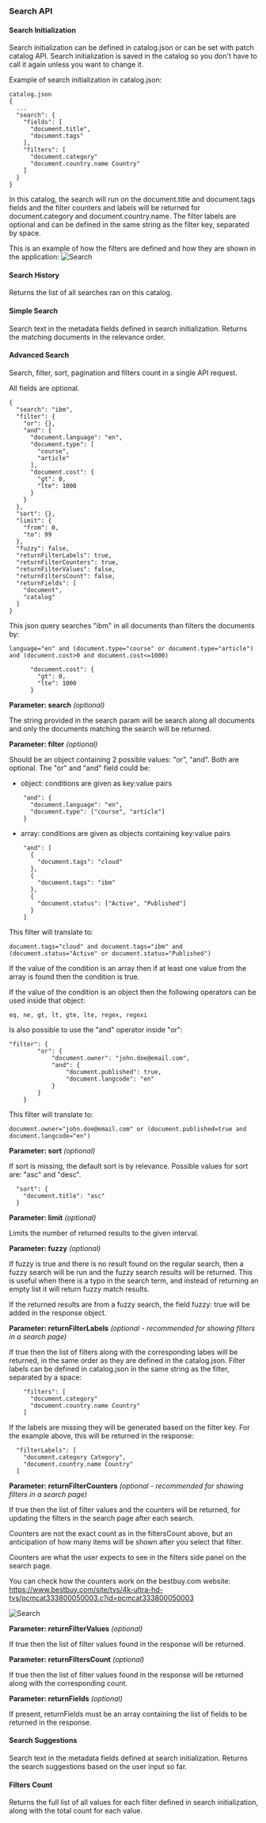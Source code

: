 ### Search API

#### Search Initialization

Search initialization can be defined in catalog.json or can be set with patch catalog API. Search initialization is saved in the catalog so you don't have to call it again unless you want to change it.

Example of search initialization in catalog.json:

```
catalog.json
{
  ...
  "search": {
    "fields": [
      "document.title",
      "document.tags"
    ],
    "filters": [
      "document.category"
      "document.country.name Country"
    ]
  }
}
```
In this catalog, the search will run on the document.title and document.tags fields and the filter counters and labels will be returned for document.category and document.country.name.
The filter labels are optional and can be defined in the same string as the filter key, separated by space.


This is an example of how the filters are defined and how they are shown in the application:
![Search](_attachments/search10.png)


#### Search History

Returns the list of all searches ran on this catalog.


#### Simple Search

Search text in the metadata fields defined in search initialization. Returns the matching documents in the relevance order.


#### Advanced Search

Search, filter, sort, pagination and filters count in a single API request. 

All fields are optional.

```
{
  "search": "ibm",
  "filter": {
    "or": {},
    "and": {
      "document.language": "en",
      "document.type": [
        "course",
        "article"
      ],
      "document.cost": {
        "gt": 0,
        "lte": 1000
      }
    }
  },
  "sort": {},
  "limit": {
    "from": 0,
    "to": 99
  },
  "fuzzy": false,
  "returnFilterLabels": true,
  "returnFilterCounters": true,
  "returnFilterValues": false,
  "returnFiltersCount": false,
  "returnFields": [
    "document",
    "catalog"
  ]
}
```

This json query searches "ibm" in all documents than filters the documents by:
```
language="en" and (document.type="course" or document.type="article") and (document.cost>0 and document.cost<=1000)
```
```
      "document.cost": {
        "gt": 0,
        "lte": 1000
      }
```

**Parameter: search** *(optional)*

The string provided in the search param will be search along all documents and only the documents matching the search will be returned.

**Parameter: filter** *(optional)*

Should be an object containing 2 possible values: "or", "and". Both are optional.
The "or" and "and" field could be:
- object: conditions are given as key:value pairs
```
    "and": {
      "document.language": "en",
      "document.type": ["course", "article"]
    }
```
- array: conditions are given as objects containing key:value pairs
```
    "and": [
      {
        "document.tags": "cloud"
      },
      {
        "document.tags": "ibm"
      },
      {
        "document.status": ["Active", "Published"]
      }
    ]
```
This filter will translate to:
```
document.tags="cloud" and document.tags="ibm" and (document.status="Active" or document.status="Published")
```

If the value of the condition is an array then if at least one value from the array is found then the condition is true.

If the value of the condition is an object then the following operators can be used inside that object:
```
eq, ne, gt, lt, gte, lte, regex, regexi
```

Is also possible to use the "and" operator inside "or":
```
"filter": {
        "or": {
            "document.owner": "john.doe@email.com",
            "and": {
                "document.published": true,
                "document.langcode": "en"
            }
        }
    }
```
This filter will translate to:
```
document.owner="john.doe@email.com" or (document.published=true and document.langcode="en")
```

**Parameter: sort** *(optional)*

If sort is missing, the default sort is by relevance. Possible values for sort are: "asc" and "desc".
```
  "sort": {
    "document.title": "asc"
  }
```

**Parameter: limit** *(optional)*

Limits the number of returned results to the given interval.

**Parameter: fuzzy** *(optional)*

If fuzzy is true and there is no result found on the regular search, then a fuzzy search will be run and the fuzzy search results will be returned.
This is useful when there is a typo in the search term, and instead of returning an empty list it will return fuzzy match results.

If the returned results are from a fuzzy search, the field fuzzy: true will be added in the response object.


**Parameter: returnFilterLabels** *(optional - recommended for showing filters in a search page)*

If true then the list of filters along with the corresponding labes will be returned, in the same order as they are defined in the catalog.json.
Filter labels can be defined in catalog.json in the same string as the filter, separated by a space:
```
    "filters": [
      "document.category"
      "document.country.name Country"
    ]
```
If the labels are missing they will be generated based on the filter key. For the example above, this will be returned in the response:
```
  "filterLabels": [
    "document.category Category",
    "document.country.name Country"
  ]
```


**Parameter: returnFilterCounters** *(optional - recommended for showing filters in a search page)*

If true then the list of filter values and the counters will be returned, for updating the filters in the search page after each search.

Counters are not the exact count as in the filtersCount above, but an anticipation of how many items will be shown after you select that filter.

Counters are what the user expects to see in the filters side panel on the search page.

You can check how the counters work on the bestbuy.com website: https://www.bestbuy.com/site/tvs/4k-ultra-hd-tvs/pcmcat333800050003.c?id=pcmcat333800050003

![Search](_attachments/search11.png)


**Parameter: returnFilterValues** *(optional)*

If true then the list of filter values found in the response will be returned.


**Parameter: returnFiltersCount** *(optional)*

If true then the list of filter values found in the response will be returned along with the corresponding count.


**Parameter: returnFields** *(optional)*

If present, returnFields must be an array containing the list of fields to be returned in the response.


#### Search Suggestions

Search text in the metadata fields defined at search initialization. Returns the search suggestions based on the user input so far.


#### Filters Count

Returns the full list of all values for each filter defined in search initialization, along with the total count for each value.
